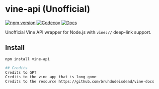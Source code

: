 # vine-api (Unofficial)

[![npm version](https://img.shields.io/npm/v/vine-api.svg)](https://www.npmjs.com/package/vine-api)
[![Codecov](https://codecov.io/gh/TSMCIDevTest/vine-api/branch/main/graph/badge.svg)](https://codecov.io/gh/TSMCIDevTest/vine-api)
[![Docs](https://img.shields.io/badge/docs-GitHub%20Pages-blue)](https://TSMCIDevTest.github.io/vine-api/)

Unofficial Vine API wrapper for Node.js with `vine://` deep-link support.

## Install
```bash
npm install vine-api

## Credits
Credits to GPT
Credits to the vine app that is long gone
Credits to the resource https://github.com/bruhdudeisdead/vine-docs

